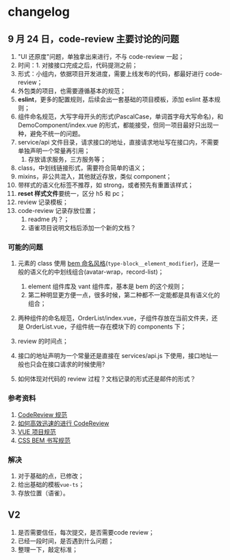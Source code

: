 # changelog

## 9 月 24 日，code-review 主要讨论的问题

1. "UI 还原度"问题，单独拿出来进行，不与 code-review 一起；
2. 时间：1. 对接接口完成之后，代码提测之前；
3. 形式：小组内，依据项目开发进度，需要上线发布的代码，都最好进行 code-review；
4. 外包类的项目，也需要遵循基本的规范；
5. **eslint**，更多的配置规则，后续会出一套基础的项目模板，添加 eslint 基本规则；
6. 组件命名规范，大写字母开头的形式(PascalCase，单词首字母大写命名)，和 DemoComponent/index.vue 的形式，都能接受，但同一项目最好只出现一种，避免不统一的问题。
7. service/api 文件目录，请求接口的地址，直接请求地址写在接口内，不需要单独声明一个常量再引用；
   1. 存放请求服务，三方服务等；
8. class，中划线链接形式，需要符合简单的语义；
9. mixins，非公共混入，其他就近存放，类似 component；
10. 带样式的语义化标签不推荐，如 strong，或者预先有重置该样式；
11. **reset 样式文件**要统一，区分 h5 和 pc；
12. review 记录模板；
13. code-review 记录存放位置；
    1. readme 内？；
    2. 语雀项目说明文档后添加一个新的文档？

### 可能的问题

1. 元素的 class 使用 [bem 命名风格](https://github.com/Tencent/tmt-workflow/wiki/%E2%92%9B-[%E8%A7%84%E8%8C%83]--CSS-BEM-%E4%B9%A6%E5%86%99%E8%A7%84%E8%8C%83)(`type-block__element_modifier`)，还是一般的语义化的中划线组合(avatar-wrap，record-list)；

   1. element 组件库及 vant 组件库，基本是 bem 的这个规则；
   2. 第二种明显更方便一点，很多时候，第二种都不一定能都是具有语义化的组合；

2. 两种组件的命名规范，OrderList/index.vue，子组件存放在当前文件夹，还是 OrderList.vue，子组件统一存在模块下的 components 下；

3. review 的时间点；
4. 接口的地址声明为一个常量还是直接在 services/api.js 下使用，接口地址一般也只会在接口请求的时候使用?
5. 如何体现对代码的 review 过程？文档记录的形式还是邮件的形式？

### 参考资料

1. [CodeReview 规范](https://www.jianshu.com/p/f79c4e948954)
2. [如何高效迅速的进行 CodeReview](https://www.jianshu.com/p/e9f9aef9a0e9)
3. [VUE 项目规范](https://www.jianshu.com/p/0a6684ccff08)
4. [CSS BEM 书写规范](https://github.com/Tencent/tmt-workflow/wiki/%E2%92%9B-[%E8%A7%84%E8%8C%83]--CSS-BEM-%E4%B9%A6%E5%86%99%E8%A7%84%E8%8C%83)

### 解决

1. 对于基础的点，已修改；
2. 给出基础的模板`vue-ts`；
3. 存放位置（语雀）。

## V2

1. 是否需要信任，每次提交，是否需要code review；
2. 已经一段时间，是否遇到什么问题；
3. 整理一下，敲定标准；